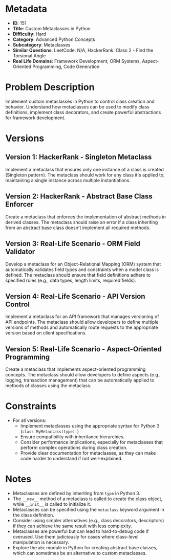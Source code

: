 # Metadata

- **ID**: 151
- **Title**: Custom Metaclasses in Python
- **Difficulty**: Hard
- **Category**: Advanced Python Concepts
- **Subcategory**: Metaclasses
- **Similar Questions**: LeetCode: N/A, HackerRank: Class 2 - Find the Torsional Angle
- **Real Life Domains**: Framework Development, ORM Systems, Aspect-Oriented Programming, Code Generation

# Problem Description

Implement custom metaclasses in Python to control class creation and behavior. Understand how metaclasses can be used to modify class definitions, implement class decorators, and create powerful abstractions for framework development.

# Versions

## Version 1: HackerRank - Singleton Metaclass

Implement a metaclass that ensures only one instance of a class is created (Singleton pattern). The metaclass should work for any class it's applied to, maintaining a single instance across multiple instantiations.

## Version 2: HackerRank - Abstract Base Class Enforcer

Create a metaclass that enforces the implementation of abstract methods in derived classes. The metaclass should raise an error if a class inheriting from an abstract base class doesn't implement all required methods.

## Version 3: Real-Life Scenario - ORM Field Validator

Develop a metaclass for an Object-Relational Mapping (ORM) system that automatically validates field types and constraints when a model class is defined. The metaclass should ensure that field definitions adhere to specified rules (e.g., data types, length limits, required fields).

## Version 4: Real-Life Scenario - API Version Control

Implement a metaclass for an API framework that manages versioning of API endpoints. The metaclass should allow developers to define multiple versions of methods and automatically route requests to the appropriate version based on client specifications.

## Version 5: Real-Life Scenario - Aspect-Oriented Programming

Create a metaclass that implements aspect-oriented programming concepts. The metaclass should allow developers to define aspects (e.g., logging, transaction management) that can be automatically applied to methods of classes using the metaclass.

# Constraints

- For all versions:
  - Implement metaclasses using the appropriate syntax for Python 3 (`class MyMetaclass(type):`)
  - Ensure compatibility with inheritance hierarchies.
  - Consider performance implications, especially for metaclasses that perform complex operations during class creation.
  - Provide clear documentation for metaclasses, as they can make code harder to understand if not well-explained.

# Notes

- Metaclasses are defined by inheriting from `type` in Python 3.
- The `__new__` method of a metaclass is called to create the class object, while `__init__` is called to initialize it.
- Metaclasses can be specified using the `metaclass` keyword argument in the class definition.
- Consider using simpler alternatives (e.g., class decorators, descriptors) if they can achieve the same result with less complexity.
- Metaclasses are powerful but can lead to hard-to-debug code if overused. Use them judiciously for cases where class-level manipulation is necessary.
- Explore the `abc` module in Python for creating abstract base classes, which can sometimes be an alternative to custom metaclasses.